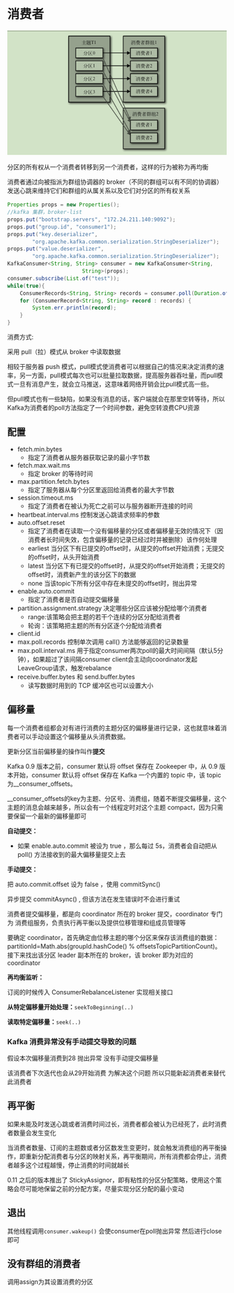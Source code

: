 # 消费者

![屏幕截图 2020-08-21 133318](/assets/屏幕截图%202020-08-21%20133318.png)

分区的所有权从一个消费者转移到另一个消费者，这样的行为被称为再均衡

消费者通过向被指派为群组协调器的 broker（不同的群组可以有不同的协调器）发送心跳来维持它们和群组的从属关系以及它们对分区的所有权关系

```java
Properties props = new Properties();
//kafka 集群，broker-list
props.put("bootstrap.servers", "172.24.211.140:9092");
props.put("group.id", "consumer1");
props.put("key.deserializer",
        "org.apache.kafka.common.serialization.StringDeserializer");
props.put("value.deserializer",
        "org.apache.kafka.common.serialization.StringDeserializer");
KafkaConsumer<String, String> consumer = new KafkaConsumer<String,
                        String>(props);
consumer.subscribe(List.of("test"));
while(true){
    ConsumerRecords<String, String> records = consumer.poll(Duration.ofMillis(1000));
    for (ConsumerRecord<String, String> record : records) {
        System.err.println(record);
    }
}
```

消费方式:

采用 pull（拉）模式从 broker 中读取数据

相较于服务器 push 模式，pull模式使消费者可以根据自己的情况来决定消费的速率，另一方面，pull模式每次也可以批量拉取数据，提高服务器吞吐量，而pull模式一旦有消息产生，就会立马推送，这意味着网络开销会比pull模式高一些。

但pull模式也有一些缺陷，如果没有消息的话，客户端就会在那里空转等待，所以Kafka为消费者的poll方法指定了一个时间参数，避免空转浪费CPU资源

## 配置

- fetch.min.bytes
  - 指定了消费者从服务器获取记录的最小字节数
- fetch.max.wait.ms
  - 指定 broker 的等待时间
- max.partition.fetch.bytes
   - 指定了服务器从每个分区里返回给消费者的最大字节数
- session.timeout.ms
  - 指定了消费者在被认为死亡之前可以与服务器断开连接的时间
- heartbeat.interval.ms 控制发送心跳请求频率的参数
- auto.offset.reset
  - 指定了消费者在读取一个没有偏移量的分区或者偏移量无效的情况下（因消费者长时间失效，包含偏移量的记录已经过时并被删除）该作何处理
  - earliest 当分区下有已提交的offset时，从提交的offset开始消费；无提交的offset时，从头开始消费
  - latest 当分区下有已提交的offset时，从提交的offset开始消费；无提交的offset时，消费新产生的该分区下的数据
  - none 当该topic下所有分区中存在未提交的offset时，抛出异常
- enable.auto.commit
  - 指定了消费者是否自动提交偏移量
- partition.assignment.strategy 决定哪些分区应该被分配给哪个消费者
  - range:该策略会把主题的若干个连续的分区分配给消费者
  - 轮询：该策略把主题的所有分区逐个分配给消费者
- client.id
- max.poll.records 控制单次调用 call() 方法能够返回的记录数量
- max.poll.interval.ms 用于指定consumer两次poll的最大时间间隔（默认5分钟），如果超过了该间隔consumer client会主动向coordinator发起LeaveGroup请求，触发rebalance
-  receive.buffer.bytes 和 send.buffer.bytes
   -  读写数据时用到的 TCP 缓冲区也可以设置大小

## 偏移量

每一个消费者组都会对有进行消费的主题分区的偏移量进行记录，这也就意味着消费者可以手动设置这个偏移量从头消费数据。

更新分区当前偏移量的操作叫作**提交**

Kafka 0.9 版本之前，consumer 默认将 offset 保存在 Zookeeper 中，从 0.9 版本开始，consumer 默认将 offset 保存在 Kafka 一个内置的 topic 中，该 topic为__consumer_offsets。

__consumer_offsets的key为主题、分区号、消费组，随着不断提交偏移量，这个主题的消息会越来越多，所以会有一个线程定时对这个主题 compact，因为只需要保留一个最新的偏移量即可

**自动提交：**

- 如果 enable.auto.commit 被设为 true ，那么每过 5s，消费者会自动把从 poll() 方法接收到的最大偏移量提交上去

**手动提交：**

把 auto.commit.offset 设为 false ，使用 commitSync()

异步提交 commitAsync() , 但该方法在发生错误时不会进行重试

消费者提交偏移量，都是向 coordinator 所在的 broker 提交，coordinator 专门为 消费组服务，负责执行再平衡以及提供位移管理和组成员管理等

要确定 coordinator，首先确定由位移主题的哪个分区来保存该消费组的数据：partitionId=Math.abs(groupId.hashCode() % offsetsTopicPartitionCount)。接下来找出该分区 leader 副本所在的 broker，该 broker 即为对应的 coordinator

**再均衡监听：**

订阅的时候传入 ConsumerRebalanceListener 实现相关接口

**从特定偏移量开始处理：**`seekToBeginning(..)`

**读取特定偏移量：**`seek(..)`

### Kafka 消费异常没有手动提交导致的问题

假设本次偏移量消费到28 抛出异常 没有手动提交偏移量

该消费者下次迭代也会从29开始消费 为解决这个问题 所以只能新起消费者来替代此消费者

## 再平衡

如果未能及时发送心跳或者消费时间过长，消费者都会被认为已经死了，此时消费者数量会发生变化

当消费者数量、订阅的主题数或者分区数发生变更时，就会触发消费组的再平衡操作，即重新分配消费者与分区的映射关系，再平衡期间，所有消费都会停止，消费者越多这个过程越慢，停止消费的时间就越长


0.11 之后的版本推出了 StickyAssignor，即有粘性的分区分配策略，使用这个策略会尽可能地保留之前的分配方案，尽量实现分区分配的最小变动

## 退出

其他线程调用`consumer.wakeup()` 会使consumer在poll抛出异常 然后进行close即可

## 没有群组的消费者

调用assign为其设置消费的分区
